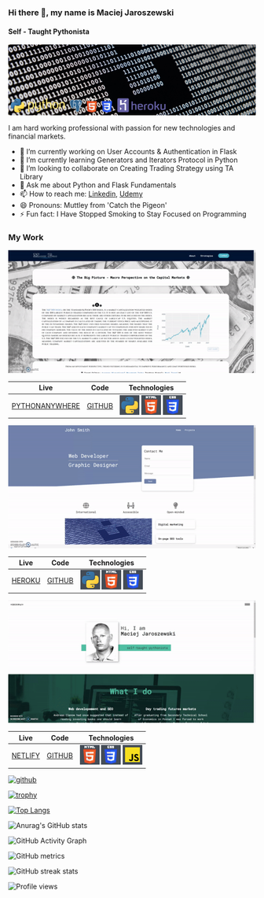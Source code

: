 ### Hi there 👋, my name is Maciej Jaroszewski
#### Self - Taught Pythonista
![I am GitHub Readme Generator's creator](https://github.com/mjaroszewski1979/mjaroszewski1979/blob/main/banner.png)

I am hard working professional with passion for new technologies and financial markets. 


- 🔭 I’m currently working on  User Accounts & Authentication in Flask 
- 🌱 I’m currently learning Generators and Iterators Protocol in Python 
- 👯 I’m looking to collaborate on Creating Trading Strategy using TA Library 
- 💬 Ask me about Python and Flask Fundamentals 
- 📫 How to reach me: [Linkedin](https://www.linkedin.com/in/maciej-jaroszewski-0aa0451bb/), [Udemy](https://www.udemy.com/user/maciej-jaroszewski-3/) 
- 😄 Pronouns: Muttley from 'Catch the Pigeon' 
- ⚡ Fun fact: I Have Stopped Smoking to Stay Focused on Programming  

### My Work

![caption](https://github.com/mjaroszewski1979/market_bias/blob/main/marketbias.gif) 

Live | Code | Technologies
---- | ---- | ------------
[PYTHONANYWHERE](http://mjaroszewski.pythonanywhere.com/) | [GITHUB](https://github.com/mjaroszewski1979/market_bias) | <img src="https://github.com/mjaroszewski1979/mjaroszewski1979/blob/main/python.png">  <img src="https://github.com/mjaroszewski1979/mjaroszewski1979/blob/main/html.png"> <img src="https://github.com/mjaroszewski1979/mjaroszewski1979/blob/main/css.png"> 

![caption](https://github.com/mjaroszewski1979/johnsmith/blob/main/johnsmith.gif)

Live | Code | Technologies
---- | ---- | ------------
[HEROKU](https://udemy-flask-smtplib.herokuapp.com/) | [GITHUB](https://github.com/mjaroszewski1979/johnsmith) | <img src="https://github.com/mjaroszewski1979/mjaroszewski1979/blob/main/python.png">  <img src="https://github.com/mjaroszewski1979/mjaroszewski1979/blob/main/html.png"> <img src="https://github.com/mjaroszewski1979/mjaroszewski1979/blob/main/css.png"> 

![caption](https://github.com/mjaroszewski1979/mjportfolio/blob/main/mjportfolio.gif)

Live | Code | Technologies
---- | ---- | ------------
[NETLIFY](https://mjaroszewski.icu/) | [GITHUB](https://github.com/mjaroszewski1979/mjportfolio) | <img src="https://github.com/mjaroszewski1979/mjaroszewski1979/blob/main/html.png"> <img src="https://github.com/mjaroszewski1979/mjaroszewski1979/blob/main/css.png"> <img src="https://github.com/mjaroszewski1979/mjaroszewski1979/blob/main/js.png">





[<img src='https://cdn.jsdelivr.net/npm/simple-icons@3.0.1/icons/github.svg' alt='github' height='40'>](https://github.com/mjaroszewski1979)  

[![trophy](https://github-profile-trophy.vercel.app/?username=mjaroszewski1979&theme=nord)](https://github.com/ryo-ma/github-profile-trophy)

[![Top Langs](https://github-readme-stats.vercel.app/api/top-langs/?username=mjaroszewski1979&theme=nord)](https://github.com/anuraghazra/github-readme-stats)

![Anurag's GitHub stats](https://github-readme-stats.vercel.app/api?username=mjaroszewski1979&theme=nord&show_icons=true)

![GitHub Activity Graph](https://activity-graph.herokuapp.com/graph?username=mjaroszewski1979&theme=nord)  

![GitHub metrics](https://metrics.lecoq.io/mjaroszewski1979)  

![GitHub streak stats](https://github-readme-streak-stats.herokuapp.com/?user=mjaroszewski1979&theme=nord)  

![Profile views](https://gpvc.arturio.dev/mjaroszewski1979)  
